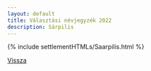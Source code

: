 ```yaml
---
layout: default
title: Választási névjegyzék 2022
description: Sárpilis
---
```


{% include settlementHTMLs/Saarpilis.html %}

[Vissza](./)